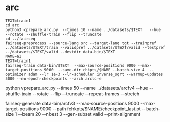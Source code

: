# arc
```
TEXT=train1
cd arc
python3 cprepare_arc.py  --times 10 --name ../datasets/$TEXT   --hue  --rotate --shuffle-train --flip --truncate
cd ../fairseq
fairseq-preprocess --source-lang src --target-lang tgt --trainpref ../datasets/$TEXT/train --validpref ../datasets/$TEXT/valid --testpref ../datasets/$TEXT/valid --destdir data-bin/$TEXT
NAME=a1
TEXT=train1
fairseq-train data-bin/$TEXT  --max-source-positions 9000 --max-target-positions 9000  --save-dir chkpts/$NAME --batch-size 4  --optimizer adam --lr 1e-3 --lr-scheduler inverse_sqrt --warmup-updates 5000 --no-epoch-checkpoints --arch arclc-e

```
python vprepare_arc.py  --times 50 --name ../datasets/arcfv4    --hue   --shuffle-train --rotate --flip  --truncate --repeat-frames --stretch

fairseq-generate data-bin/arcfv3 --max-source-positions 9000 --max-target-positions 9000     --path fchkpts/$NAME/checkpoint_last.pt --batch-size 1 --beam 20  --nbest 3 --gen-subset valid --print-alignment 


